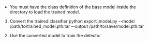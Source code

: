 * You must have the class definition of the base model inside the directory to load the trained model.

1. Convert the trained classifier
python export_model.py --model /path/to/trained_model.pth.tar --output /path/to/save/model.pth.tar

2. Use the converted model to train the detector
